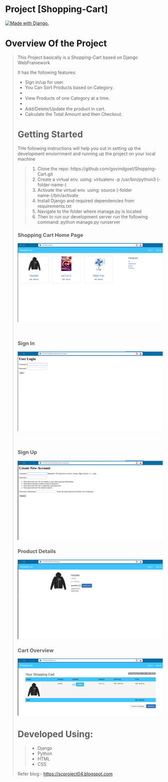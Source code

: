 # Project [Shopping-Cart]
<a href="http://www.djangoproject.com/"><img src="https://www.djangoproject.com/m/img/badges/djangomade124x25.gif" border="0" alt="Made with Django." title="Made with Django." /></a>
<h1> Overview Of the Project</h1>
<blockquote>
  <p>This Project basically is a Shopping-Cart based on Django WebFramework</p>
  <p>It has the following features:<p>
  <ul>
    <li>Sign in/up for user. </li>
    <li>You Can Sort Products based on Category.<li>
    <li>View Products of one Category at a time.<li>
    <li>Add/Delete/Update the product in cart. </li>
    <li>Calculate the Total Amount and then Checkout.</li>
  </ul>
</blockqoute>

<h1> Getting Started </h1>
<p>THe following instructions will help you out in setting up the development enviornment and running up the project on your local machine</p> 
<blockquote>
  <ol>
    <li>Clone the repo: https://github.com/govindgoel/Shopping-Cart.git</li>
    <li>Create a virtual env. using:  virtualenv -p /usr/bin/python3 (-folder-name-)</li>
    <li>Activate the virtual env. using:  source (-folder name-)/bin/activate</li>
    <li>Install Django and required dependencies from requirements.txt</li>
    <li>Navigate to the folder where manage.py is located</li>
    <li>Then to run our development server run the following command: python manage.py runserver</li>
  </ol>
</blockquote>

<h3> Shopping Cart Home Page</h3>
<p><img src="https://raw.githubusercontent.com/govindgoel/Project-Cart/master/img/Screenshot%20from%202019-12-24%2001-36-52.png"></p><br>
<h3>Sign In</h3>
  <p><img src="https://raw.githubusercontent.com/govindgoel/Project-Cart/master/img/Screenshot%20from%202019-12-24%2001-40-40.png"></p><br>
<h3>Sign Up</h3>
  <p><img src="https://raw.githubusercontent.com/govindgoel/Project-Cart/master/img/Screenshot%20from%202019-12-24%2001-40-46.png"><br>
<h3>Product Details</h3>
  <p><img src="https://raw.githubusercontent.com/govindgoel/Project-Cart/master/img/Screenshot%20from%202019-12-24%2001-51-09.png"><br>
<h3>Cart Overview</h3>
  <p><img src="https://raw.githubusercontent.com/govindgoel/Project-Cart/master/img/Screenshot%20from%202019-12-24%2001-51-17.png"><br>

<h1>Developed Using:</h1>
<blockquote>
  <ul>
    <li>Django</li>
    <li>Python</li>
    <li>HTML</li>
    <li>CSS</li>
  </ul>
</blockquote>
      
Refer blog:- https://scproject04.blogspot.com <br>
